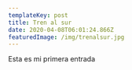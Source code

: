 ```yaml
---
templateKey: post
title: Tren al sur
date: 2020-04-08T06:01:24.866Z
featuredImage: /img/trenalsur.jpg
---
```

Esta es mi primera entrada